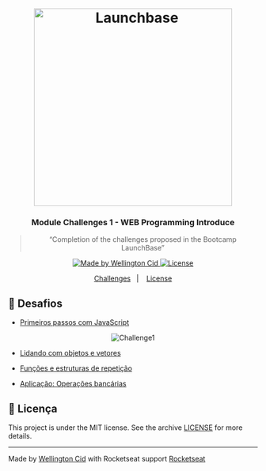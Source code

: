 <h1 align="center">
    <img alt="Launchbase" src="https://storage.googleapis.com/golden-wind/bootcamp-launchbase/logo.png" width="400px" />
</h1>

<h3 align="center">
  Module Challenges 1 - WEB Programming Introduce
</h3>

<blockquote align="center">“Completion of the challenges proposed in the Bootcamp LaunchBase”</blockquote>

<p align="center">

  <a href="https://linkedin.com/in/wellingtoncid">
    <img alt="Made by Wellington Cid" src="https://letzco.com.br">
  </a>

  <a href="LICENSE" >
    <img alt="License" src="https://img.shields.io/badge/license-MIT-%23F8952D">
  </a>

</p>

<p align="center">
  <a href="#rocket-desafios">Challenges</a>&nbsp;&nbsp;&nbsp;|&nbsp;&nbsp;&nbsp;
  <a href="#memo-licença">License</a>
</p>

## :rocket: Desafios

- [Primeiros passos com JavaScript](desafios/01-1-primeiros-passos-com-js.md)
  
<p align="center">
  <img alt="Challenge1" src="image/challenge1-imc"></img>
</p>

- [Lidando com objetos e vetores](desafios/01-2-lidando-com-objetos-e-vetores.md)


- [Funções e estruturas de repetição](desafios/01-3-funcoes-e-estruturas-de-repeticao.md)


- [Aplicação: Operações bancárias](desafios/01-4-aplicacao-operacoes-bancarias.md)

## :memo: Licença

This project is under the MIT license. See the archive [LICENSE](/LICENSE) for more details.

---

Made by [Wellington Cid](https://linkedin.com/in/wellingtoncid) with Rocketseat support [Rocketseat](https://rocketseat.com.br)
